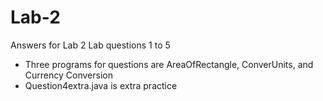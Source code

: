 # Lab-2
Answers for Lab 2 
Lab questions 1 to 5
- Three programs for questions are AreaOfRectangle, ConverUnits, and Currency Conversion
- Question4extra.java is extra practice
